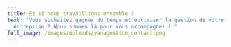 ```yaml
---
title: Et si nous travaillions ensemble ?
text: "Vous souhaitez gagner du temps et optimiser la gestion de votre
  entreprise ? Nous sommes là pour vous accompagner ! "
full_image: /images/uploads/yanagestion_contact.png
---
```

